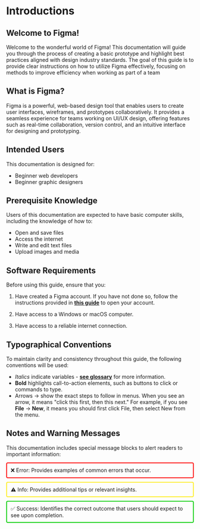 # Introductions

## Welcome to Figma!

Welcome to the wonderful world of Figma! This documentation will guide you through the process of creating a basic prototype and highlight best practices aligned with design industry standards. The goal of this guide is to provide clear instructions on how to utilize Figma effectively, focusing on methods to improve efficiency when working as part of a team

## What is Figma?

Figma is a powerful, web-based design tool that enables users to create user interfaces, wireframes, and prototypes collaboratively. It provides a seamless experience for teams working on UI/UX design, offering features such as real-time collaboration, version control, and an intuitive interface for designing and prototyping.

## Intended Users

This documentation is designed for:

- Beginner web developers
- Beginner graphic designers

## Prerequisite Knowledge

Users of this documentation are expected to have basic computer skills, including the knowledge of how to:

- Open and save files
- Access the internet
- Write and edit text files
- Upload images and media

## Software Requirements

Before using this guide, ensure that you:

1. Have created a Figma account. If you have not done so, follow the instructions provided in **[this guide](https://help.figma.com/hc/en-us/articles/360039811114-Create-a-Figma-account)** to open your account.

2. Have access to a Windows or macOS computer.
3. Have access to a reliable internet connection.

## Typographical Conventions

To maintain clarity and consistency throughout this guide, the following conventions will be used:

- _Italics_ indicate variables - **[see glossary](glossary.md)** for more information.
- **Bold** highlights call-to-action elements, such as buttons to click or commands to type.
- Arrows -> show the exact steps to follow in menus. When you see an arrow, it means "click this first, then this next."
  For example, if you see **File** -> **New**, it means you should first click File, then select New from the menu.

## Notes and Warning Messages

This documentation includes special message blocks to alert readers to important information:

<div style="border: 2px solid #ff0000; padding: 10px; margin: 10px 0; border-radius: 4px;">
❌ Error: Provides examples of common errors that occur.
</div>

<div style="border: 2px solid rgb(255, 236, 28); padding: 10px; margin: 10px 0; border-radius: 4px;">
⚠️ Info: Provides additional tips or relevant insights.
</div>

<div style="border: 2px solid #00cc00; padding: 10px; margin: 10px 0; border-radius: 4px;">
✅ Success: Identifies the correct outcome that users should expect to see upon completion.
</div>

